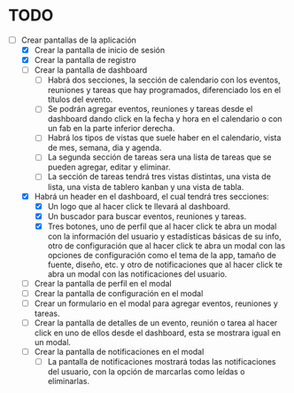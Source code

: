 # TODO

- [ ] Crear pantallas de la aplicación
  - [x] Crear la pantalla de inicio de sesión
  - [x] Crear la pantalla de registro
  - [ ] Crear la pantalla de dashboard
    - [ ] Habrá dos secciones, la sección de calendario con los eventos, reuniones y tareas que hay programados, diferenciado los en el títulos del evento.
    - [ ] Se podrán agregar eventos, reuniones y tareas desde el dashboard dando click en la fecha y hora en el calendario o con un fab en la parte inferior derecha.
    - [ ] Habrá los tipos de vistas que suele haber en el calendario, vista de mes, semana, dia y agenda.
    - [ ] La segunda sección de tareas sera una lista de tareas que se pueden agregar, editar y eliminar.
    - [ ] La sección de tareas tendrá tres vistas distintas, una vista de lista, una vista de tablero kanban y una vista de tabla.
  - [x] Habrá un header en el dashboard, el cual tendrá tres secciones:
    - [x] Un logo que al hacer click te llevará al dashboard.
    - [x] Un buscador para buscar eventos, reuniones y tareas.
    - [x] Tres botones, uno de perfil que al hacer click te abra un modal con la información del usuario y estadísticas básicas de su info, otro de configuración que al hacer click te abra un modal con las opciones de configuración como el tema de la app, tamaño de fuente, diseño, etc. y otro de notificaciones que al hacer click te abra un modal con las notificaciones del usuario.
  - [ ] Crear la pantalla de perfil en el modal
  - [ ] Crear la pantalla de configuración en el modal
  - [ ] Crear un formulario en el modal para agregar eventos, reuniones y tareas.
  - [ ] Crear la pantalla de detalles de un evento, reunión o tarea al hacer click en uno de ellos desde el dashboard, esta se mostrara igual en un modal.
  - [ ] Crear la pantalla de notificaciones en el modal
    - [ ] La pantalla de notificaciones mostrará todas las notificaciones del usuario, con la opción de marcarlas como leídas o eliminarlas.
